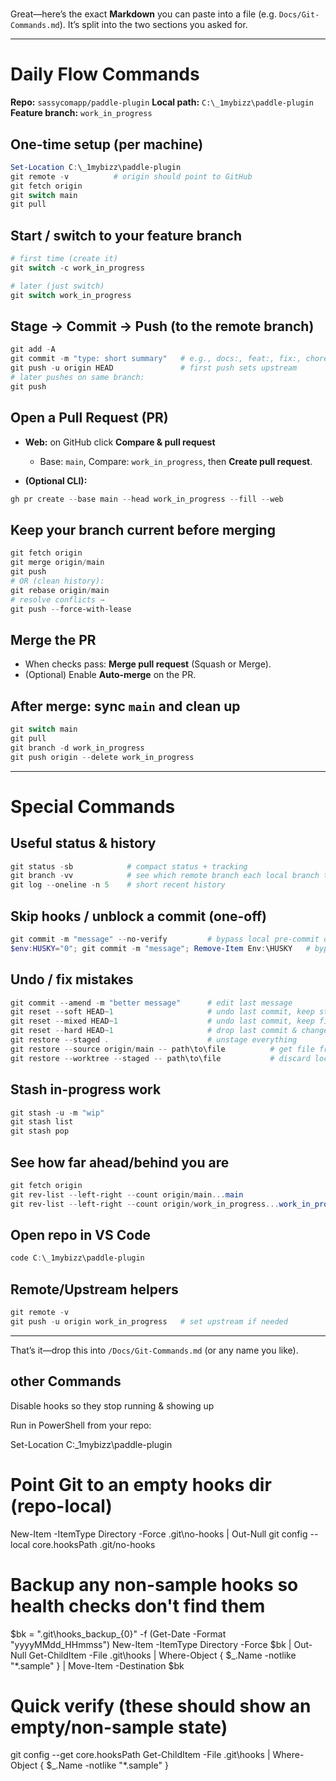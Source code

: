 #
Great—here’s the exact **Markdown** you can paste into a file (e.g. `Docs/Git-Commands.md`).
It’s split into the two sections you asked for.

---

# Daily Flow Commands

**Repo:** `sassycomapp/paddle-plugin`
**Local path:** `C:\_1mybizz\paddle-plugin`
**Feature branch:** `work_in_progress`

## One-time setup (per machine)

```powershell
Set-Location C:\_1mybizz\paddle-plugin
git remote -v          # origin should point to GitHub
git fetch origin
git switch main
git pull
```

## Start / switch to your feature branch

```powershell
# first time (create it)
git switch -c work_in_progress

# later (just switch)
git switch work_in_progress
```

## Stage → Commit → Push (to the remote branch)

```powershell
git add -A
git commit -m "type: short summary"   # e.g., docs:, feat:, fix:, chore:
git push -u origin HEAD               # first push sets upstream
# later pushes on same branch:
git push
```

## Open a Pull Request (PR)

* **Web:** on GitHub click **Compare & pull request**

  * Base: `main`, Compare: `work_in_progress`, then **Create pull request**.
* **(Optional CLI):**

```powershell
gh pr create --base main --head work_in_progress --fill --web
```

## Keep your branch current before merging

```powershell
git fetch origin
git merge origin/main
git push
# OR (clean history):
git rebase origin/main
# resolve conflicts → 
git push --force-with-lease
```

## Merge the PR

* When checks pass: **Merge pull request** (Squash or Merge).
* (Optional) Enable **Auto-merge** on the PR.

## After merge: sync `main` and clean up

```powershell
git switch main
git pull
git branch -d work_in_progress
git push origin --delete work_in_progress
```

---

# Special Commands

## Useful status & history

```powershell
git status -sb            # compact status + tracking
git branch -vv            # see which remote branch each local branch tracks
git log --oneline -n 5    # short recent history
```

## Skip hooks / unblock a commit (one-off)

```powershell
git commit -m "message" --no-verify         # bypass local pre-commit once
$env:HUSKY="0"; git commit -m "message"; Remove-Item Env:\HUSKY   # bypass Husky for one commit
```

## Undo / fix mistakes

```powershell
git commit --amend -m "better message"      # edit last message
git reset --soft HEAD~1                     # undo last commit, keep staged
git reset --mixed HEAD~1                    # undo last commit, keep files modified
git reset --hard HEAD~1                     # drop last commit & changes (danger)
git restore --staged .                      # unstage everything
git restore --source origin/main -- path\to\file          # get file from main
git restore --worktree --staged -- path\to\file           # discard local changes (danger)
```

## Stash in-progress work

```powershell
git stash -u -m "wip"
git stash list
git stash pop
```

## See how far ahead/behind you are

```powershell
git fetch origin
git rev-list --left-right --count origin/main...main
git rev-list --left-right --count origin/work_in_progress...work_in_progress
```

## Open repo in VS Code

```powershell
code C:\_1mybizz\paddle-plugin
```

## Remote/Upstream helpers

```powershell
git remote -v
git push -u origin work_in_progress   # set upstream if needed
```

---

That’s it—drop this into `/Docs/Git-Commands.md` (or any name you like).

## other Commands

Disable hooks so they stop running & showing up

Run in PowerShell from your repo:

Set-Location C:\_1mybizz\paddle-plugin

# Point Git to an empty hooks dir (repo-local)
New-Item -ItemType Directory -Force .git\no-hooks | Out-Null
git config --local core.hooksPath .git/no-hooks

# Backup any non-sample hooks so health checks don't find them
$bk = ".git\hooks_backup_{0}" -f (Get-Date -Format "yyyyMMdd_HHmmss")
New-Item -ItemType Directory -Force $bk | Out-Null
Get-ChildItem -File .git\hooks | Where-Object { $_.Name -notlike "*.sample" } | Move-Item -Destination $bk

# Quick verify (these should show an empty/non-sample state)
git config --get core.hooksPath
Get-ChildItem -File .git\hooks | Where-Object { $_.Name -notlike "*.sample" }